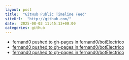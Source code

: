 ```yaml
---
layout: post
title:  "GitHub Public Timeline Feed"
siteUrl:  "http://github.com/"
date:  2025-08-03 11:45:13+00:00
categories: github
---
```

*  [fernand0 pushed to gh-pages in fernand0/botElectrico](https://github.com/fernand0/botElectrico/compare/b7af8b6700...62427a0c26)
*  [fernand0 pushed to gh-pages in fernand0/botElectrico](https://github.com/fernand0/botElectrico/compare/14065317ca...83f585930c)
*  [fernand0 pushed to gh-pages in fernand0/botElectrico](https://github.com/fernand0/botElectrico/compare/559a3c3339...7a1ac05325)
